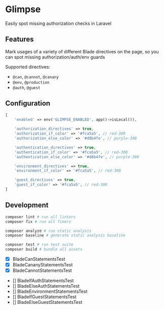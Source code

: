 # Glimpse

Easily spot missing authorization checks in Laravel

## Features

Mark usages of a variety of different Blade directives on the page, so you can spot missing authorization/auth/env guards

Supported directives:

- `@can`, `@cannot`, `@canany`
- `@env`, `@production`
- `@auth`, `@guest`

<!-- TODO: Display any authorization & authentication middlewares applied page (or any auth/policy check before blade renders), so you can easily spot if the current route doesn't apply appropriate guards -->

## Configuration

```php
[
    'enabled' => env('GLIMPSE_ENABLED', app()->isLocal()),

    'authorization_directives' => true,
    'authorization_if_color' => '#fca5a5', // red-300
    'authorization_else_color' => '#d8b4fe', // purple-300

    'authentication_directives' => true,
    'authentication_if_color' => '#fca5a5', // red-300
    'authentication_else_color' => '#d8b4fe', // purple-300

    'environment_directives' => true,
    'environment_if_color' => '#fca5a5', // red-300

    'guest_directives' => true,
    'guest_if_color' => '#fca5a5', // red-300
]
```

## Development

```bash
composer lint # run all linters
composer fix # run all fixers

composer analyze # run static analysis
composer baseline # generate static analysis baseline

composer test # run test suite
composer build # bundle all assets
```

- [x] BladeCanStatementsTest
- [x] BladeCananyStatementsTest
- [x] BladeCannotStatementsTest
- [] BladeIfAuthStatementsTest
- [] BladeElseAuthStatementsTest
- [] BladeEnvironmentStatementsTest
- [] BladeIfGuestStatementsTest
- [] BladeElseGuestStatementsTest
